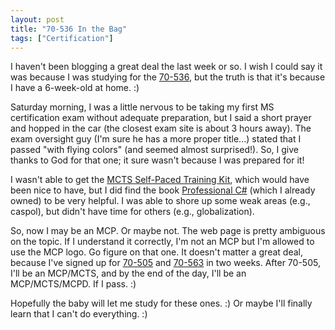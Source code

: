 ```yaml
---
layout: post
title: "70-536 In the Bag"
tags: ["Certification"]
---
```



I haven't been blogging a great deal the last week or so. I wish I could say it was because I was studying for the [70-536](http://www.microsoft.com/learning/en/us/Exam.aspx?ID=70-536), but the truth is that it's because I have a 6-week-old at home. :)





Saturday morning, I was a little nervous to be taking my first MS certification exam without adequate preparation, but I said a short prayer and hopped in the car (the closest exam site is about 3 hours away). The exam oversight guy (I'm sure he has a more proper title...) stated that I passed "with flying colors" (and seemed almost surprised!). So, I give thanks to God for that one; it sure wasn't because I was prepared for it!





I wasn't able to get the [MCTS Self-Paced Training Kit](http://www.amazon.com/gp/product/0735626197?ie=UTF8&tag=stepheclearys-20&linkCode=as2&camp=1789&creative=390957&creativeASIN=0735626197), which would have been nice to have, but I did find the book [Professional C#](http://www.amazon.com/gp/product/0470191376?ie=UTF8&tag=stepheclearys-20&linkCode=as2&camp=1789&creative=390957&creativeASIN=0470191376) (which I already owned) to be very helpful. I was able to shore up some weak areas (e.g., caspol), but didn't have time for others (e.g., globalization).





So, now I may be an MCP. Or maybe not. The web page is pretty ambiguous on the topic. If I understand it correctly, I'm not an MCP but I'm allowed to use the MCP logo. Go figure on that one. It doesn't matter a great deal, because I've signed up for [70-505](http://www.microsoft.com/learning/en/us/exam.aspx?ID=70-505) and [70-563](http://www.microsoft.com/learning/en/us/exam.aspx?ID=70-563) in two weeks. After 70-505, I'll be an MCP/MCTS, and by the end of the day, I'll be an MCP/MCTS/MCPD. If I pass. :)





Hopefully the baby will let me study for these ones. :)  Or maybe I'll finally learn that I can't do everything. :)

